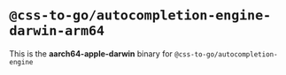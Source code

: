 # `@css-to-go/autocompletion-engine-darwin-arm64`

This is the **aarch64-apple-darwin** binary for `@css-to-go/autocompletion-engine`

